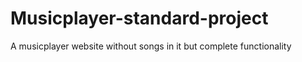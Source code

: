 # Musicplayer-standard-project
A musicplayer website without songs in it but complete functionality
